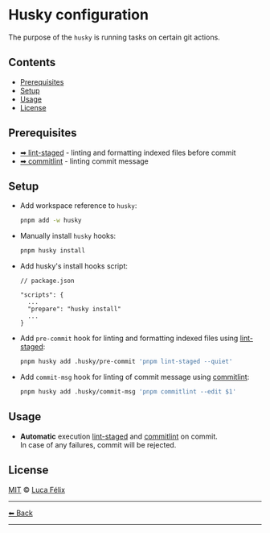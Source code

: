 # Husky configuration

The purpose of the `husky` is running tasks on certain git actions.

## Contents

- [Prerequisites](#prerequisites)
- [Setup](#setup)
- [Usage](#usage)
- [License](#license)

## Prerequisites

- [➡ lint-staged](./lint-staged.md) - linting and formatting indexed files before commit
- [➡ commitlint](../../packages/commitlint/README.md) - linting commit message

## Setup

- Add workspace reference to `husky`:

  ```sh
  pnpm add -w husky
  ```

- Manually install `husky` hooks:

  ```sh
  pnpm husky install
  ```

- Add husky's install hooks script:

  ```jsonc
  // package.json

  "scripts": {
    ...
    "prepare": "husky install"
    ...
  }
  ```

- Add `pre-commit` hook for linting and formatting indexed files using [lint-staged](./lint-staged.md):

  ```sh
  pnpm husky add .husky/pre-commit 'pnpm lint-staged --quiet'
  ```

- Add `commit-msg` hook for linting of commit message using [commitlint](../../packages/commitlint/README.md):

  ```sh
  pnpm husky add .husky/commit-msg 'pnpm commitlint --edit $1'
  ```

## Usage

- **Automatic** execution [lint-staged](./lint-staged.md) and [commitlint](../../packages/commitlint/README.md) on commit.\
  In case of any failures, commit will be rejected.

## License

[MIT](../../LICENSE) © [Luca Félix](https://github.com/flixlix)

---

[⬅ Back](../../README.md)

---

